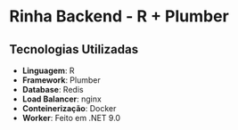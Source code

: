 # Rinha Backend - R + Plumber

## Tecnologias Utilizadas
- **Linguagem**: R
- **Framework**: Plumber
- **Database**: Redis
- **Load Balancer**: nginx
- **Conteinerização**: Docker
- **Worker**: Feito em .NET 9.0